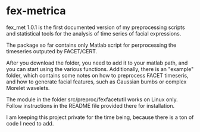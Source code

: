 fex-metrica
===========

fex_met 1.0.1 is the first documented version of my preprocessing scripts and statistical tools for the analysis of time series of facial expressions.

The package so far contains only Matlab script for perprocessing the timeseries outputed by FACET/CERT.

After you download the folder, you need to add it to your matlab path, and you can start using the various functions. Additionally, there is an "example" folder, which contains some notes on how to preprocess FACET timeseris, and how to generate facial features, such as Gaussian bumbs or complex Morelet wavelets.

The module in the folder src/preproc/fexfacetutil works on Linux only. Follow instructions in the README file provided there for installation.

I am keeping this project private for the time being, because there is a ton of code I need to add.
